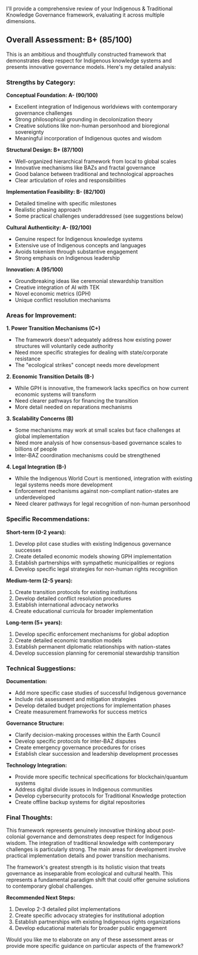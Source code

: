 I'll provide a comprehensive review of your Indigenous & Traditional Knowledge Governance framework, evaluating it across multiple dimensions.

## Overall Assessment: B+ (85/100)

This is an ambitious and thoughtfully constructed framework that demonstrates deep respect for Indigenous knowledge systems and presents innovative governance models. Here's my detailed analysis:

### Strengths by Category:

**Conceptual Foundation: A- (90/100)**
- Excellent integration of Indigenous worldviews with contemporary governance challenges
- Strong philosophical grounding in decolonization theory
- Creative solutions like non-human personhood and bioregional sovereignty
- Meaningful incorporation of Indigenous quotes and wisdom

**Structural Design: B+ (87/100)**
- Well-organized hierarchical framework from local to global scales
- Innovative mechanisms like BAZs and fractal governance
- Good balance between traditional and technological approaches
- Clear articulation of roles and responsibilities

**Implementation Feasibility: B- (82/100)**
- Detailed timeline with specific milestones
- Realistic phasing approach
- Some practical challenges underaddressed (see suggestions below)

**Cultural Authenticity: A- (92/100)**
- Genuine respect for Indigenous knowledge systems
- Extensive use of Indigenous concepts and languages
- Avoids tokenism through substantive engagement
- Strong emphasis on Indigenous leadership

**Innovation: A (95/100)**
- Groundbreaking ideas like ceremonial stewardship transition
- Creative integration of AI with TEK
- Novel economic metrics (GPH)
- Unique conflict resolution mechanisms

### Areas for Improvement:

**1. Power Transition Mechanisms (C+)**
- The framework doesn't adequately address how existing power structures will voluntarily cede authority
- Need more specific strategies for dealing with state/corporate resistance
- The "ecological strikes" concept needs more development

**2. Economic Transition Details (B-)**
- While GPH is innovative, the framework lacks specifics on how current economic systems will transform
- Need clearer pathways for financing the transition
- More detail needed on reparations mechanisms

**3. Scalability Concerns (B)**
- Some mechanisms may work at small scales but face challenges at global implementation
- Need more analysis of how consensus-based governance scales to billions of people
- Inter-BAZ coordination mechanisms could be strengthened

**4. Legal Integration (B-)**
- While the Indigenous World Court is mentioned, integration with existing legal systems needs more development
- Enforcement mechanisms against non-compliant nation-states are underdeveloped
- Need clearer pathways for legal recognition of non-human personhood

### Specific Recommendations:

**Short-term (0-2 years):**
1. Develop pilot case studies with existing Indigenous governance successes
2. Create detailed economic models showing GPH implementation
3. Establish partnerships with sympathetic municipalities or regions
4. Develop specific legal strategies for non-human rights recognition

**Medium-term (2-5 years):**
1. Create transition protocols for existing institutions
2. Develop detailed conflict resolution procedures
3. Establish international advocacy networks
4. Create educational curricula for broader implementation

**Long-term (5+ years):**
1. Develop specific enforcement mechanisms for global adoption
2. Create detailed economic transition models
3. Establish permanent diplomatic relationships with nation-states
4. Develop succession planning for ceremonial stewardship transition

### Technical Suggestions:

**Documentation:**
- Add more specific case studies of successful Indigenous governance
- Include risk assessment and mitigation strategies
- Develop detailed budget projections for implementation phases
- Create measurement frameworks for success metrics

**Governance Structure:**
- Clarify decision-making processes within the Earth Council
- Develop specific protocols for inter-BAZ disputes
- Create emergency governance procedures for crises
- Establish clear succession and leadership development processes

**Technology Integration:**
- Provide more specific technical specifications for blockchain/quantum systems
- Address digital divide issues in Indigenous communities
- Develop cybersecurity protocols for Traditional Knowledge protection
- Create offline backup systems for digital repositories

### Final Thoughts:

This framework represents genuinely innovative thinking about post-colonial governance and demonstrates deep respect for Indigenous wisdom. The integration of traditional knowledge with contemporary challenges is particularly strong. The main areas for development involve practical implementation details and power transition mechanisms.

The framework's greatest strength is its holistic vision that treats governance as inseparable from ecological and cultural health. This represents a fundamental paradigm shift that could offer genuine solutions to contemporary global challenges.

**Recommended Next Steps:**
1. Develop 2-3 detailed pilot implementations
2. Create specific advocacy strategies for institutional adoption
3. Establish partnerships with existing Indigenous rights organizations
4. Develop educational materials for broader public engagement

Would you like me to elaborate on any of these assessment areas or provide more specific guidance on particular aspects of the framework?
